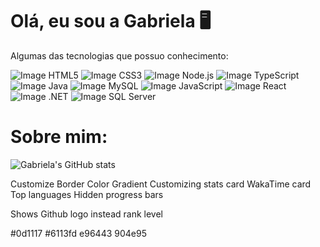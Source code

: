 # Olá, eu sou a Gabriela 🖥 

Algumas das tecnologias que possuo conhecimento:

![Image HTML5](https://img.shields.io/badge/HTML5-E34F26?style=for-the-badge&logo=html5&logoColor=white)
![Image CSS3](https://img.shields.io/badge/CSS3-1572B6?style=for-the-badge&logo=css3&logoColor=white)
![Image Node.js](https://img.shields.io/badge/Node.js-339933?style=for-the-badge&logo=nodedotjs&logoColor=white)
![Image TypeScript](https://img.shields.io/badge/TypeScript-007ACC?style=for-the-badge&logo=typescript&logoColor=white)
![Image Java](https://img.shields.io/badge/Java-ED8B00?style=for-the-badge&logo=java&logoColor=white)
![Image MySQL](https://img.shields.io/badge/MySQL-005C84?style=for-the-badge&logo=mysql&logoColor=white)
![Image JavaScript](https://img.shields.io/badge/JavaScript-323330?style=for-the-badge&logo=javascript&logoColor=F7DF1E)
![Image React](https://img.shields.io/badge/React-20232A?style=for-the-badge&logo=react&logoColor=61DAFB)
![Image .NET](https://img.shields.io/badge/.NET-512BD4?style=for-the-badge&logo=dotnet&logoColor=white)
![Image SQL Server](https://img.shields.io/badge/Microsoft_SQL_Server-CC2927?style=for-the-badge&logo=microsoft-sql-server&logoColor=white)

# Sobre mim:

![Gabriela's GitHub stats](https://github-readme-stats.vercel.app/api?username=GabrielaGonzaga\&rank_icon=github\&bg_color=30,904e95,0d1117\&title_color=fff\&text_color=fff)



Customize Border Color
Gradient
Customizing stats card
WakaTime card
Top languages
Hidden progress bars

Shows Github logo instead rank level

#0d1117
#6113fd
e96443
904e95
